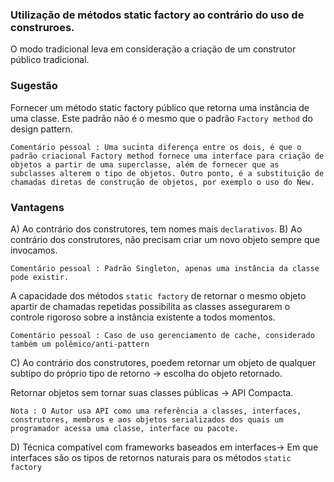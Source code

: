 ### Utilização de métodos static factory ao contrário do uso de construroes.

O modo tradicional leva em consideração a criação de um construtor público tradicional.

### Sugestão

Fornecer um método static factory público que retorna uma instância de uma classe. Este padrão não é o mesmo que o padrão `Factory method` do design pattern.

`Comentário pessoal : Uma sucinta diferença entre os dois, é que o padrão criacional Factory method fornece uma interface para criação de objetos a partir de uma superclasse, além de fornecer que as subclasses alterem o tipo de objetos. Outro ponto, é a substituição de chamadas diretas de construção de objetos, por exemplo o uso do New.`

### Vantagens

A) Ao contrário dos construtores, tem nomes mais `declarativos`.
B) Ao contrário dos construtores, não precisam criar um novo objeto sempre que invocamos.

`Comentário pessoal : Padrão Singleton, apenas uma instância da classe pode existir.`

A capacidade dos métodos `static factory` de retornar o mesmo objeto apartir de chamadas repetidas possibilita as classes assegurarem o controle rigoroso sobre a instância existente a todos momentos.

`Comentário pessoal : Caso de uso gerenciamento de cache, considerado também um polêmico/anti-pattern`

C) Ao contrário dos construtores, poedem retornar um objeto de qualquer subtipo do próprio tipo de retorno -> escolha do objeto retornado.

Retornar objetos sem tornar suas classes públicas -> API Compacta.

`Nota : O Autor usa API como uma referência a classes, interfaces, construtores, membros e aos objetos serializados dos quais um programador acessa uma classe, interface ou pacote.`

D) Técnica compatível com frameworks baseados em interfaces-> Em que interfaces são os tipos de retornos naturais para os métodos `static factory`


